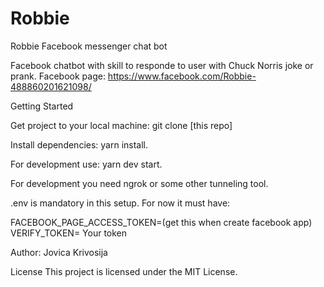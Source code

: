# Robbie
Robbie
Facebook messenger chat bot

Facebook chatbot with skill to responde to user with Chuck Norris joke or prank. 
Facebook page: https://www.facebook.com/Robbie-488860201621098/

Getting Started

Get project to your local machine: git clone [this repo]

Install dependencies: yarn install.

For development use: yarn dev start.

For development you need ngrok or some other tunneling tool.

.env is mandatory in this setup. For now it must have:

FACEBOOK_PAGE_ACCESS_TOKEN=(get this when create facebook app)
VERIFY_TOKEN= Your token

Author: Jovica Krivosija

License
This project is licensed under the MIT License.